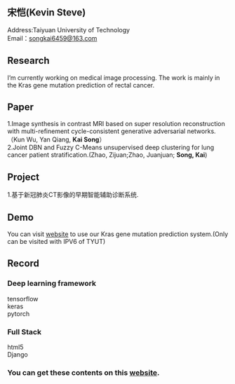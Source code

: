 ## 宋恺(Kevin Steve)
Address:Taiyuan University of Technology  
Email：songkai6459@163.com
## Research
I’m currently working on medical image processing. The work is mainly in the Kras gene mutation prediction of rectal cancer.
## Paper
1.Image synthesis in contrast MRI based on super resolution reconstruction with multi-refinement cycle-consistent generative adversarial networks.（Kun Wu, Yan Qiang, **Kai Song**）  
2.Joint DBN and Fuzzy C-Means unsupervised deep clustering for lung cancer patient stratification.(Zhao, Zijuan;Zhao, Juanjuan; **Song, Kai**)  
## Project  
1.基于新冠肺炎CT影像的早期智能辅助诊断系统.
## Demo
You can visit [website](http://101.7.163.111:666/) to use our Kras gene mutation prediction system.(Only can be visited with IPV6 of TYUT)
## Record
### Deep learning framework
tensorflow  
keras  
pytorch
### Full Stack
html5  
Django
### You can get these contents on this [website](https://blog.csdn.net/qq_40078092).
